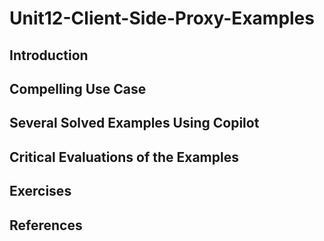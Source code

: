 #  Unit12-Client-Side-Proxy-Examples
## Introduction
## Compelling Use Case
## Several Solved Examples Using Copilot
## Critical Evaluations of the Examples
## Exercises
## References

